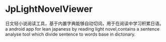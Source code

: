 # JpLightNovelViewer
日文轻小说阅读工具，基于内置字典能够自动切词，用于在阅读中学习积累日语。a android app for lean japaness by reading light novel,contains a sentence analyse tool which divide sentence to words base in dictonary.
